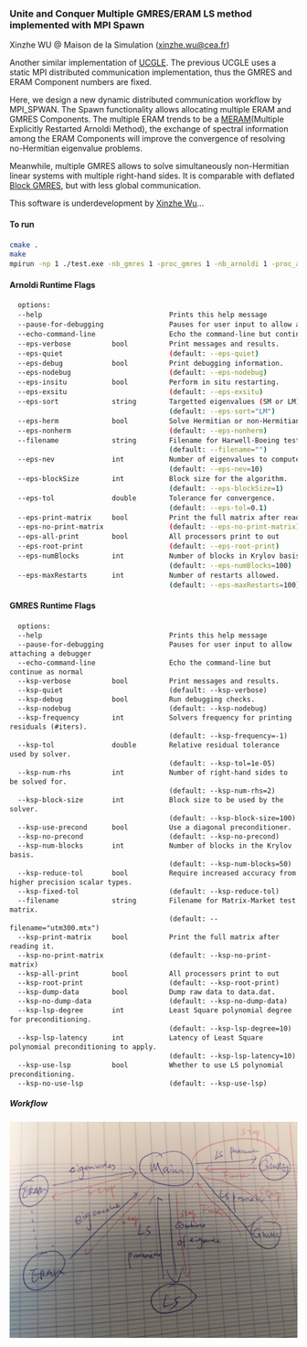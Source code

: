 ### Unite and Conquer Multiple GMRES/ERAM LS method implemented with MPI Spawn

Xinzhe WU @ Maison de la Simulation (xinzhe.wu@cea.fr)

Another similar implementation of [UCGLE](https://github.com/brunowu/UCGLE). The previous UCGLE uses a static MPI distributed communication implementation, thus the GMRES and ERAM Component numbers are fixed.

Here, we design a new dynamic distributed communication workflow by MPI_SPWAN. The Spawn functionality allows allocating multiple ERAM and GMRES Components. The multiple ERAM trends to be a [MERAM](https://epubs.siam.org/doi/10.1137/S1064827500366082)(Multiple Explicitly Restarted Arnoldi Method), the exchange of spectral information among the ERAM Components will improve the convergence of resolving no-Hermitian eigenvalue problems.

Meanwhile, multiple GMRES allows to solve simultaneously non-Hermitian linear systems with multiple right-hand sides. It is comparable with deflated [Block GMRES](http://www.sam.math.ethz.ch/~mhg/pub/delhipap.pdf), but with less global communication.

This software is underdevelopment by [Xinzhe Wu](https://brunowu.github.io/)...

#### To run

```bash
cmake .
make
mpirun -np 1 ./test.exe -nb_gmres 1 -proc_gmres 1 -nb_arnoldi 1 -proc_arnoldi 1 -gmres_exec ./gmres.exe -arnoldi_exec ./arnoldi.exe -lsqr_exec ./lsqr.exe --filename=\"utm300.mtx\" --eps-quiet --eps-nodebug --eps-exsitu --eps-sort=\"LM\" \ --eps-nonherm --eps-nev=10 --eps-blockSize=1 --eps-tol=0.1 --eps-no-print-matrix --eps-all-print --eps-numBlocks=20 --eps-maxRestarts=50 --ksp-nodebug --ksp-frequency=1 --ksp-tol=1e-05 --ksp-num-rhs=2 --ksp-block-size=2 --ksp-no-precond --ksp-num-blocks=120 --ksp-fixed-tol --ksp-no-print-matrix --ksp-all-print --ksp-no-dump-data --ksp-lsp-degree=2 --ksp-lsp-latency=1 --ksp-use-lsp > test.txt
```

#### Arnoldi Runtime Flags

```bash
  options:
  --help                               Prints this help message
  --pause-for-debugging                Pauses for user input to allow attaching a debugger
  --echo-command-line                  Echo the command-line but continue as normal
  --eps-verbose          bool          Print messages and results.
  --eps-quiet                          (default: --eps-quiet)
  --eps-debug            bool          Print debugging information.
  --eps-nodebug                        (default: --eps-nodebug)
  --eps-insitu           bool          Perform in situ restarting.
  --eps-exsitu                         (default: --eps-exsitu)
  --eps-sort             string        Targetted eigenvalues (SM or LM).
                                       (default: --eps-sort="LM")
  --eps-herm             bool          Solve Hermitian or non-Hermitian problem.
  --eps-nonherm                        (default: --eps-nonherm)
  --filename             string        Filename for Harwell-Boeing test matrix (assumes non-Hermitian unless specified otherwise).
                                       (default: --filename="")
  --eps-nev              int           Number of eigenvalues to compute.
                                       (default: --eps-nev=10)
  --eps-blockSize        int           Block size for the algorithm.
                                       (default: --eps-blockSize=1)
  --eps-tol              double        Tolerance for convergence.
                                       (default: --eps-tol=0.1)
  --eps-print-matrix     bool          Print the full matrix after reading it.
  --eps-no-print-matrix                (default: --eps-no-print-matrix)
  --eps-all-print        bool          All processors print to out
  --eps-root-print                     (default: --eps-root-print)
  --eps-numBlocks        int           Number of blocks in Krylov basis.
                                       (default: --eps-numBlocks=100)
  --eps-maxRestarts      int           Number of restarts allowed.
                                       (default: --eps-maxRestarts=100)
```


#### GMRES Runtime Flags

```
  options:
  --help                               Prints this help message
  --pause-for-debugging                Pauses for user input to allow attaching a debugger
  --echo-command-line                  Echo the command-line but continue as normal
  --ksp-verbose          bool          Print messages and results.
  --ksp-quiet                          (default: --ksp-verbose)
  --ksp-debug            bool          Run debugging checks.
  --ksp-nodebug                        (default: --ksp-nodebug)
  --ksp-frequency        int           Solvers frequency for printing residuals (#iters).
                                       (default: --ksp-frequency=-1)
  --ksp-tol              double        Relative residual tolerance used by solver.
                                       (default: --ksp-tol=1e-05)
  --ksp-num-rhs          int           Number of right-hand sides to be solved for.
                                       (default: --ksp-num-rhs=2)
  --ksp-block-size       int           Block size to be used by the solver.
                                       (default: --ksp-block-size=100)
  --ksp-use-precond      bool          Use a diagonal preconditioner.
  --ksp-no-precond                     (default: --ksp-no-precond)
  --ksp-num-blocks       int           Number of blocks in the Krylov basis.
                                       (default: --ksp-num-blocks=50)
  --ksp-reduce-tol       bool          Require increased accuracy from higher precision scalar types.
  --ksp-fixed-tol                      (default: --ksp-reduce-tol)
  --filename             string        Filename for Matrix-Market test matrix.
                                       (default: --filename="utm300.mtx")
  --ksp-print-matrix     bool          Print the full matrix after reading it.
  --ksp-no-print-matrix                (default: --ksp-no-print-matrix)
  --ksp-all-print        bool          All processors print to out
  --ksp-root-print                     (default: --ksp-root-print)
  --ksp-dump-data        bool          Dump raw data to data.dat.
  --ksp-no-dump-data                   (default: --ksp-no-dump-data)
  --ksp-lsp-degree       int           Least Square polynomial degree for preconditioning.
                                       (default: --ksp-lsp-degree=10)
  --ksp-lsp-latency      int           Latency of Least Square polynomial preconditioning to apply.
                                       (default: --ksp-lsp-latency=10)
  --ksp-use-lsp          bool          Whether to use LS polynomial preconditioning.
  --ksp-no-use-lsp                     (default: --ksp-use-lsp)
```

##### Workflow

![Workflow of UCMGEL](workflow.jpg)

